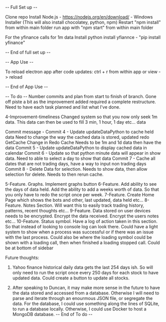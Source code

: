 -- Full Set up -- 

Clone repo
Install Node.js - https://nodejs.org/en/download/ - Windows Installer (This will also install chocolatey, python, npm)
Restart
"npm install" from within main folder
run app with "npm start" from within main folder

For the yfinance calls for 1m data
Install python
install yfiannce - "pip install yfinance"

-- End of full set up --


-- App Use --

To reload electron app after code updates:
ctrl + r from within app or view -> reload

-- End of App Use --


-- To do --
Number commits and plan from start to finish of branch. Gone off piste a bit as the improvement added required a
complete restructure. Need to have each task planned and list what I've done.

4-Improvement-timeliness
Changed system so that you now only seek 1m data. This data can then be used to fill 3 min, 1 hour, 1 day etc... data

Commit message - 
Commit 4 - Update updateDataPython to cache held data
Need to change the way the cached data is stored, updated redo GetCache
Change in Redo Cache
Needs to be 1m and 1d data then have the data
Commit 5 - Update updateDataPython to display cached data in calendar
Commit 6 - Update so that python minute data will appear in show data. Need to able to select a day to show that data
Commit 7 - Cache all dates that are not trading days, have a way to input non trading days
Commit 8 - Delete Data for selection. Needs to show data, then allow selection for delete. Needs to then rerun cache. 





5-Feature. Graphs. Implement graphs button
6-Feature. Add ability to see the days of data held. Add the ability to add a weeks worth of data. So that you only have to redo the script once per week.
7-Feature. Create Home Page which shows the bots and other, last updated, data held etc...
8-Feature. Notes Section. Will want this to easily track trading history, patterns, recent thoughts etc...
9-Feature. Data stored on user devices needs to be encrypted. Encrypt the data received. Encrypt the users notes etc...
10-Feature. Status symbol. Have a log of action taken in this section. So that instead of looking to console log can look there.
Could have a light system to show when a process was successful or if there was an issue with the last process. Could 
also be where the loading symbol could be shown with a loading call, then when finished a loading stopped call. 
Could be at bottom of sidebar

Future thoughts:
1. Yahoo finance historical daily data gets the last 254 days ish. So will only need to run the script once
every 250 days for each stock to have updated data. Could create a button to update all stocks.

2. After speaking to Duncan, it may make more sense in the future to have the data stored and accessed from a database.
Otherwise I will need to parse and iterate through an enourmous JSON file, or segregate the data. For the database, 
I could use something along the lines of SQLite, to run a database locally. Otherwise, I could use Docker to host a 
MongoDB database.
-- End of To do --

